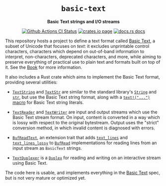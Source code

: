 <div align="center">
  <h1><code>basic-text</code></h1>

  <p>
    <strong>Basic Text strings and I/O streams</strong>
  </p>

  <p>
    <a href="https://github.com/sunfishcode/basic-text/actions?query=workflow%3ACI"><img src="https://github.com/sunfishcode/basic-text/workflows/CI/badge.svg" alt="Github Actions CI Status" /></a>
    <a href="https://crates.io/crates/basic-text"><img src="https://img.shields.io/crates/v/basic-text.svg" alt="crates.io page" /></a>
    <a href="https://docs.rs/basic-text"><img src="https://docs.rs/basic-text/badge.svg" alt="docs.rs docs" /></a>
  </p>
</div>

This repository hosts a project to define a text format called [Basic Text], a
subset of Unicode that focuses on *text*: it excludes unprintable control
characters, characters which depend on out-of-band information to interpret,
non-characters, deprecated characters, and more, while aiming to preserve
everything of practical use to plain text and formats built on top of it. See
the [Book] for more information.

It also includes a Rust crate which aims to implement the Basic Text format,
providing several utilities:

 - [`TextString`] and [`TextStr`] are similar to the standard library's
   [`String`] and [`str`], but use the Basic Text string format, along with a
   [`text!("...")` macro] for Basic Text string literals.

 - [`TextReader`] and [`TextWriter`] are input and output streams which use the
   Basic Text stream format. On input, content is converted in a way which is
   lossy with respect to the original bytestream. Output uses the "strict"
   conversion method, in which invalid content is diagnosed with errors.

 - [`BufReadText`], an extension trait that adds [`text_lines`] and
   [`text_lines_lossy`] to [`BufRead`] implementations for reading lines
   from an input stream as `BasicText` strings.

 - [`TextDuplexer`] is a [`Duplex`] for reading and writing on an interactive
   stream using Basic Text.

The code here is usable, and implements everything in the [Basic Text] spec,
but is not very mature or optimized yet.

[`TextString`]: https://docs.rs/basic-text/latest/basic_text/struct.TextString.html
[`TextStr`]: https://docs.rs/basic-text/latest/basic_text/struct.TextStr.html
[`TextReader`]: https://docs.rs/basic-text/latest/basic_text/struct.TextReader.html
[`TextWriter`]: https://docs.rs/basic-text/latest/basic_text/struct.TextWriter.html
[`TextDuplexer`]: https://docs.rs/basic-text/latest/basic_text/struct.TextDuplexer.html
[`BufReadText`]: https://docs.rs/basic-text/latest/basic_text/trait.BufReadText.html
[`text!("...")` macro]: https://docs.rs/basic-text/latest/basic_text/macro.text.html
[`text_lines`]: https://docs.rs/basic-text/latest/basic_text/trait.BufReadText.html#method.text_lines
[`text_lines_lossy`]: https://docs.rs/basic-text/latest/basic_text/trait.BufReadText.html#method.text_lines_lossy
[`str`]: https://doc.rust-lang.org/std/primitive.str.html
[`String`]: https://doc.rust-lang.org/std/string/struct.String.html
[`BufRead`]: https://doc.rust-lang.org/std/io/trait.BufRead.html
[`Duplex`]: https://docs.rs/duplex/latest/duplex/trait.Duplex.html
[Basic Text]: docs/BasicText.md
[Book]: https://basic-text.sunfishcode.online
